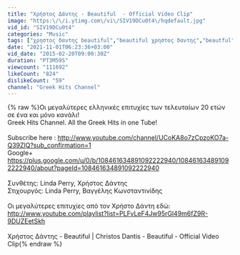 ```yaml
---
title: "Χρήστος Δάντης - Beautiful  - Official Video Clip"
image: "https:\/\/i.ytimg.com\/vi\/SIV19DCu0t4\/hqdefault.jpg"
vid_id: "SIV19DCu0t4"
categories: "Music"
tags: ["χρηστος δαντης beautiful","beautiful χρηστος δαντης","beautful"]
date: "2021-11-01T06:23:36+03:00"
vid_date: "2015-02-20T09:00:30Z"
duration: "PT3M59S"
viewcount: "111692"
likeCount: "824"
dislikeCount: "59"
channel: "Greek Hits Channel"
---
```

{% raw %}Οι μεγαλύτερες ελληνικές επιτυχίες των τελευταίων 20 ετών σε ένα και μόνο κανάλι!<br />Greek Hits Channel. All the Greek Hits in one Tube!<br /><br />Subscribe here : <a rel="nofollow" target="blank" href="http://www.youtube.com/channel/UCoKA8o7zCpzoKO7a-Q39ZlQ?sub_confirmation=1">http://www.youtube.com/channel/UCoKA8o7zCpzoKO7a-Q39ZlQ?sub_confirmation=1</a><br />Google+<br /><a rel="nofollow" target="blank" href="https://plus.google.com/u/0/b/108461634891092222940/108461634891092222940/about?pageId=108461634891092222940">https://plus.google.com/u/0/b/108461634891092222940/108461634891092222940/about?pageId=108461634891092222940</a><br /><br />Συνθέτης: Linda Perry, Χρήστος Δάντης <br />Στιχουργός: Linda Perry, Βαγγέλης Κωνσταντινίδης<br /><br />Οι μεγαλύτερες επιτυχίες από τον Χρήστο Δάντη εδώ:<br /><a rel="nofollow" target="blank" href="http://www.youtube.com/playlist?list=PLFvLeF4Jw95rGl49m6fZ9R-9DUZEetSkh">http://www.youtube.com/playlist?list=PLFvLeF4Jw95rGl49m6fZ9R-9DUZEetSkh</a> <br /><br />Χρήστος Δάντης - Beautiful | Christos Dantis - Beautiful - Official Video Clip{% endraw %}
